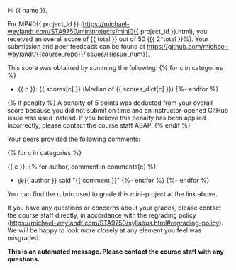 Hi {{ name }},

For MP#0{{ project_id }} (https://michael-weylandt.com/STA9750/miniprojects/mini0{{ project_id }}.html), you received an
overall score of {{ total }} out of 50 ({{ 2*total }}%). Your submission and peer feedback can be found at https://github.com/michael-weylandt/{{course_repo}}/issues/{{issue_num}}.

This score was obtained by summing the following: 
{% for c in categories %}
- {{ c }}: {{ scores[c] }} (Median of {{ scores_dict[c] }})
{%- endfor %}

{% if penalty %}
A penalty of 5 points was deducted from your overall score because you did not submit on time and
an instructor-opened GitHub issue was used instead. If you believe this penalty has been applied
incorrectly, please contact the course staff ASAP. 
{% endif %}

Your peers provided the following comments: 

{% for c in categories %}

{{ c }}:  {% for author, comment in comments[c] %}
  - @{{ author }} said "{{ comment }}"
{%- endfor %}
{%- endfor %}

You can find the rubric used to grade this mini-project at the link above. 

If you have any questions or concerns about your grades, please contact the course staff directly, in accordance with the 
regrading policy (https://michael-weylandt.com/STA9750/syllabus.html#regrading-policy). We will be happy to look more closely
at any element you feel was misgraded. 

**This is an automated message. Please contact the course staff with any questions.**
